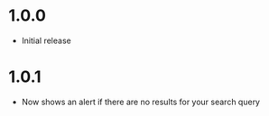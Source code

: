 # 1.0.0
- Initial release

# 1.0.1
- Now shows an alert if there are no results for your search query
